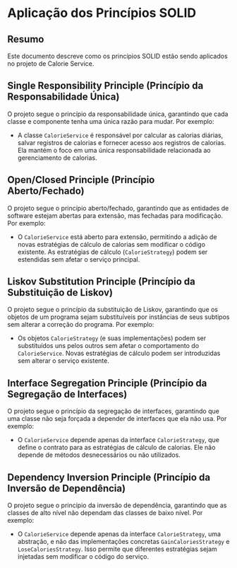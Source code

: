 # Aplicação dos Princípios SOLID

## Resumo
Este documento descreve como os princípios SOLID estão sendo aplicados no projeto de Calorie Service.

## Single Responsibility Principle (Princípio da Responsabilidade Única)
O projeto segue o princípio da responsabilidade única, garantindo que cada classe e componente tenha uma única razão para mudar. Por exemplo:
- A classe `CalorieService` é responsável por calcular as calorias diárias, salvar registros de calorias e fornecer acesso aos registros de calorias. Ela mantém o foco em uma única responsabilidade relacionada ao gerenciamento de calorias.

## Open/Closed Principle (Princípio Aberto/Fechado)
O projeto segue o princípio aberto/fechado, garantindo que as entidades de software estejam abertas para extensão, mas fechadas para modificação. Por exemplo:
- O `CalorieService` está aberto para extensão, permitindo a adição de novas estratégias de cálculo de calorias sem modificar o código existente. As estratégias de cálculo (`CalorieStrategy`) podem ser estendidas sem afetar o serviço principal.

## Liskov Substitution Principle (Princípio da Substituição de Liskov)
O projeto segue o princípio da substituição de Liskov, garantindo que os objetos de um programa sejam substituíveis por instâncias de seus subtipos sem alterar a correção do programa. Por exemplo:
- Os objetos `CalorieStrategy` (e suas implementações) podem ser substituídos uns pelos outros sem afetar o comportamento do `CalorieService`. Novas estratégias de cálculo podem ser introduzidas sem alterar o serviço existente.

## Interface Segregation Principle (Princípio da Segregação de Interfaces)
O projeto segue o princípio da segregação de interfaces, garantindo que uma classe não seja forçada a depender de interfaces que ela não usa. Por exemplo:
- O `CalorieService` depende apenas da interface `CalorieStrategy`, que define o contrato para as estratégias de cálculo de calorias. Ele não depende de métodos desnecessários ou não utilizados.

## Dependency Inversion Principle (Princípio da Inversão de Dependência)
O projeto segue o princípio da inversão de dependência, garantindo que as classes de alto nível não dependam das classes de baixo nível. Por exemplo:
- O `CalorieService` depende apenas da interface `CalorieStrategy`, uma abstração, e não das implementações concretas `GainCaloriesStrategy` e `LoseCaloriesStrategy`. Isso permite que diferentes estratégias sejam injetadas sem modificar o código do serviço.

